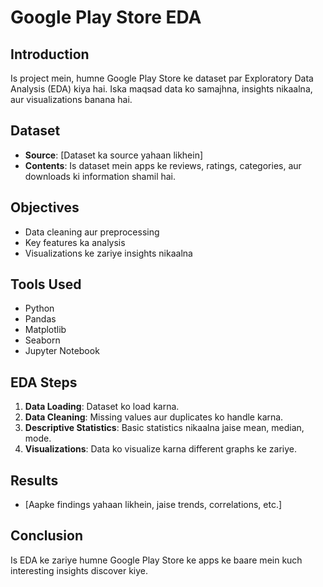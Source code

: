# Google Play Store EDA

## Introduction
Is project mein, humne Google Play Store ke dataset par Exploratory Data Analysis (EDA) kiya hai. Iska maqsad data ko samajhna, insights nikaalna, aur visualizations banana hai.

## Dataset
- **Source**: [Dataset ka source yahaan likhein]
- **Contents**: Is dataset mein apps ke reviews, ratings, categories, aur downloads ki information shamil hai.

## Objectives
- Data cleaning aur preprocessing
- Key features ka analysis
- Visualizations ke zariye insights nikaalna

## Tools Used
- Python
- Pandas
- Matplotlib
- Seaborn
- Jupyter Notebook

## EDA Steps
1. **Data Loading**: Dataset ko load karna.
2. **Data Cleaning**: Missing values aur duplicates ko handle karna.
3. **Descriptive Statistics**: Basic statistics nikaalna jaise mean, median, mode.
4. **Visualizations**: Data ko visualize karna different graphs ke zariye.

## Results
- [Aapke findings yahaan likhein, jaise trends, correlations, etc.]

## Conclusion
Is EDA ke zariye humne Google Play Store ke apps ke baare mein kuch interesting insights discover kiye.
